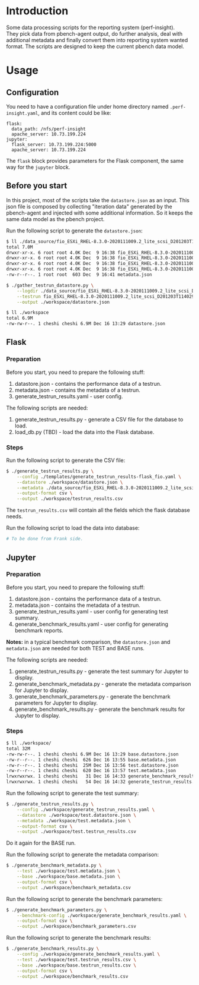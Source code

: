 # Introduction

Some data processing scripts for the reporting system (perf-insight).  
They pick data from pbench-agent output, do further analysis, deal with additional metadata and finally convert them into reporting system wanted format. The scripts are designed to keep the current pbench data model.

# Usage

## Configuration

You need to have a configuration file under home directory named `.perf-insight.yaml`, and its content could be like:

```
flask:
  data_path: /nfs/perf-insight
  apache_server: 10.73.199.224
jupyter:
  flask_server: 10.73.199.224:5000
  apache_server: 10.73.199.224
```

The `flask` block provides parameters for the Flask component, the same way for the `jupyter` block.

## Before you start

In this project, most of the scripts take the `datastore.json` as an input. This json file is composed by collecting "iteration data" generated by the pbench-agent and injected with some additional information. So it keeps the same data model as the pbench project.

Run the following script to generate the `datastore.json`:

```bash
$ ll ./data_source/fio_ESXi_RHEL-8.3.0-2020111009.2_lite_scsi_D201203T114029
total 7.0M
drwxr-xr-x. 6 root root 4.0K Dec  9 16:38 fio_ESXi_RHEL-8.3.0-2020111009.2_lite_scsi_D201203T114029_2020.12.03T03.40.30
drwxr-xr-x. 6 root root 4.0K Dec  9 16:38 fio_ESXi_RHEL-8.3.0-2020111009.2_lite_scsi_D201203T114029_2020.12.03T03.52.20
drwxr-xr-x. 6 root root 4.0K Dec  9 16:38 fio_ESXi_RHEL-8.3.0-2020111009.2_lite_scsi_D201203T114029_2020.12.03T04.04.42
drwxr-xr-x. 6 root root 4.0K Dec  9 16:38 fio_ESXi_RHEL-8.3.0-2020111009.2_lite_scsi_D201203T114029_2020.12.03T04.15.34
-rw-r--r--. 1 root root  603 Dec  9 16:41 metadata.json

$ ./gather_testrun_datastore.py \
    --logdir ./data_source/fio_ESXi_RHEL-8.3.0-2020111009.2_lite_scsi_D201203T114029/ \
    --testrun fio_ESXi_RHEL-8.3.0-2020111009.2_lite_scsi_D201203T114029 \
    --output ./workspace/datastore.json

$ ll ./workspace 
total 6.9M
-rw-rw-r--. 1 cheshi cheshi 6.9M Dec 16 13:29 datastore.json
```

## Flask

### Preparation

Before you start, you need to prepare the following stuff:
1. datastore.json - contains the performance data of a testrun.
2. metadata.json - contains the metadata of a testrun.
3. generate_testrun_results.yaml - user config.

The following scripts are needed:
1. generate_testrun_results.py - generate a CSV file for the database to load.
2. load_db.py (TBD) - load the data into the Flask database.

### Steps

Run the following script to generate the CSV file:

```bash
$ ./generate_testrun_results.py \
    --config ./templates/generate_testrun_results-flask_fio.yaml \
    --datastore ./workspace/datastore.json \
    --metadata ./data_source/fio_ESXi_RHEL-8.3.0-2020111009.2_lite_scsi_D201203T114029/metadata.json \
    --output-format csv \
    --output ./workspace/testrun_results.csv
```

The `testrun_results.csv` will contain all the fields which the flask database needs.

Run the following script to load the data into database:

```bash
# To be done from Frank side.
```

## Jupyter

### Preparation

Before you start, you need to prepare the following stuff:
1. datastore.json - contains the performance data of a testrun.
2. metadata.json - contains the metadata of a testrun.
3. generate_testrun_results.yaml - user config for generating test summary.
4. generate_benchmark_results.yaml - user config for generating benchmark reports.

**Notes:** in a typical benchmark comparison, the `datastore.json` and `metadata.json` are needed for both TEST and BASE runs.

The following scripts are needed:
1. generate_testrun_results.py - generate the test summary for Jupyter to display.
2. generate_benchmark_metadata.py - generate the metadata comparison for Jupyter to display.
3. generate_benchmark_parameters.py - generate the benchmark parameters for Jupyter to display.
4. generate_benchmark_results.py - generate the benchmark results for Jupyter to display.

### Steps

```bash
$ ll ./workspace/
total 32M
-rw-rw-r--. 1 cheshi cheshi 6.9M Dec 16 13:29 base.datastore.json
-rw-r--r--. 1 cheshi cheshi  626 Dec 16 13:55 base.metadata.json
-rw-r--r--. 1 cheshi cheshi  25M Dec 16 13:56 test.datastore.json
-rw-r--r--. 1 cheshi cheshi  620 Dec 16 13:57 test.metadata.json
lrwxrwxrwx. 1 cheshi cheshi   31 Dec 16 14:33 generate_benchmark_results.yaml -> ../generate_benchmark_results.yaml
lrwxrwxrwx. 1 cheshi cheshi   54 Dec 16 14:32 generate_testrun_results.yaml -> ../templates/generate_testrun_results-jupyter_fio.yaml
```

Run the following script to generate the test summary:

```bash
$ ./generate_testrun_results.py \
    --config ./workspace/generate_testrun_results.yaml \
    --datastore ./workspace/test.datastore.json \
    --metadata ./workspace/test.metadata.json \
    --output-format csv \
    --output ./workspace/test.testrun_results.csv
```

Do it again for the BASE run.

Run the following script to generate the metadata comparison:

```bash
$ ./generate_benchmark_metadata.py \
    --test ./workspace/test.metadata.json \
    --base ./workspace/base.metadata.json \
    --output-format csv \
    --output ./workspace/benchmark_metadata.csv
```

Run the following script to generate the benchmark parameters:

```bash
$ ./generate_benchmark_parameters.py \
    --benchmark-config ./workspace/generate_benchmark_results.yaml \
    --output-format csv \
    --output ./workspace/benchmark_parameters.csv
```

Run the following script to generate the benchmark results:

```bash
$ ./generate_benchmark_results.py \
    --config ./workspace/generate_benchmark_results.yaml \
    --test ./workspace/test.testrun_results.csv \
    --base ./workspace/base.testrun_results.csv \
    --output-format csv \
    --output ./workspace/benchmark_results.csv
```
